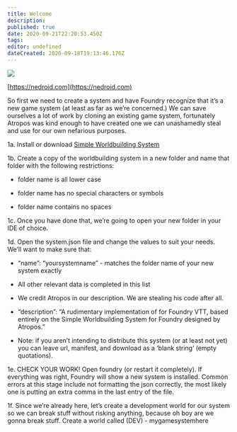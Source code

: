 ```yaml
---
title: Welcome
description:
published: true
date: 2020-09-21T22:20:53.450Z
tags:
editor: undefined
dateCreated: 2020-09-18T19:13:46.176Z
---
```



![](https://lh4.googleusercontent.com/zFN4vx-WBA7LcxtHrhor6KUD68PMIh1S28FFrh07M59gAmSwaP8ClpZeRkBWeK7p8iu-OZHcdMPGXLaESYP0Te9qcluY55gNVZgujuTn5oB4KvqQLHnJyfoyA1kDC18s8w0mHVPa)

[https://nedroid.com](https://nedroid.com)

So first we need to create a system and have Foundry recognize that it’s a new game system (at least as far as we’re concerned.) We can save ourselves a lot of work by cloning an existing game system, fortunately Atropos was kind enough to have created one we can unashamedly steal and use for our own nefarious purposes.

  

1a. Install or download [Simple Worldbuilding System](https://gitlab.com/foundrynet/worldbuilding)

  

1b. Create a copy of the worldbuilding system in a new folder and name that folder with the following restrictions:

-   folder name is all lower case
    
-   folder name has no special characters or symbols
    
-   folder name contains no spaces
    

  

1c. Once you have done that, we’re going to open your new folder in your IDE of choice.

  

1d. Open the system.json file and change the values to suit your needs. We’ll want to make sure that:

-   “name”: “yoursystemname” - matches the folder name of your new system exactly
    
-   All other relevant data is completed in this list
    
-   We credit Atropos in our description. We are stealing his code after all.
    

-   “description”: “A rudimentary implementation of <yoursystemhere> for Foundry VTT, based entirely on the Simple Worldbuilding System for Foundry designed by Atropos.”
    

-   Note: if you aren’t intending to distribute this system (or at least not yet) you can leave url, manifest, and download as a ‘blank string’ (empty quotations).
    

  

1e. CHECK YOUR WORK! Open foundry (or restart it completely). If everything was right, Foundry will show a new system is installed. Common errors at this stage include not formatting the json correctly, the most likely one is putting an extra comma in the last entry of the file.

  

1f. Since we’re already here, let’s create a development world for our system so we can break stuff without risking anything, because oh boy are we gonna break stuff. Create a world called (DEV) - mygamesystemhere